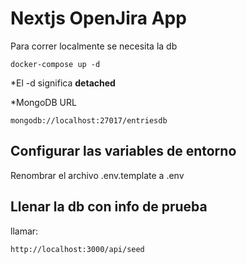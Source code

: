 # Nextjs OpenJira App

Para correr localmente se necesita la db

```
docker-compose up -d
```

\*El -d significa **detached**

\*MongoDB URL

```
mongodb://localhost:27017/entriesdb
```

## Configurar las variables de entorno

Renombrar el archivo .env.template a .env

## Llenar la db con info de prueba

llamar:

```
http://localhost:3000/api/seed
```
